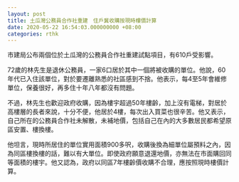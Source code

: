 ```yaml
---
layout: post
title: 土瓜灣公務員合作社重建　住戶冀收購按現時樓價計算
date: 2020-05-22 16:54:03.000000000 +08:00
categories: rthk
---
```


市建局公布兩個位於土瓜灣的公務員合作社重建試點項目，有610戶受影響。

72歲的林先生是退休公務員，一家6口居於其中一個將被收購的單位。他說，60年代已入住該單位，對於要遷離熟悉的社區感到不捨。他表示，每4至5年會維修單位，保養很好，再多住十年八年都沒有問題。

不過，林先生也歡迎政府收購，因為樓宇超過50年樓齡，加上沒有電梯，對居於高樓層的長者來說，十分不便，他居於4樓，每次出入買菜也很辛苦。他又表示，自己所在的公務員合作社未解散，未補地價，包括自己在內的大多數居民都希望原區安置、樓換樓。

他坦言，現時所居住的單位實用面積900多呎，收購後換為細單位屬預料之內，因為同區樓換樓的話，難以有大單位。即使政府願意退還地價，亦無法在市面購回同等面積的樓宇。他又認為，政府以同區7年樓齡價收購不合理，應按照現時樓價計算。
